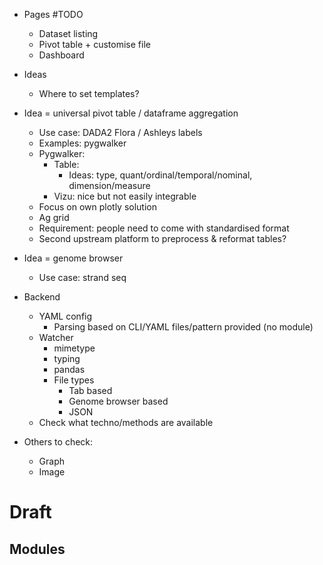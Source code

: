 * Pages #TODO
  * Dataset listing
  * Pivot table + customise file
  * Dashboard
* Ideas
  * Where to set templates?
* Idea = universal pivot table / dataframe aggregation
  * Use case: DADA2 Flora / Ashleys labels
  * Examples: pygwalker
  * Pygwalker:
    * Table: 
      * Ideas: type, quant/ordinal/temporal/nominal, dimension/measure 
    * Vizu: nice but not easily integrable
  * Focus on own plotly solution 
  * Ag grid
  * Requirement: people need to come with standardised format 
  * Second upstream platform to preprocess & reformat tables?
* Idea = genome browser
  * Use case: strand seq
  
* Backend
  * YAML config 
    * Parsing based on CLI/YAML files/pattern provided (no module)
  * Watcher
    * mimetype
    * typing
    * pandas
    * File types
      * Tab based
      * Genome browser based
      * JSON
  * Check what techno/methods are available

* Others to check:
  * Graph 
  * Image 
  

# Draft

## Modules

